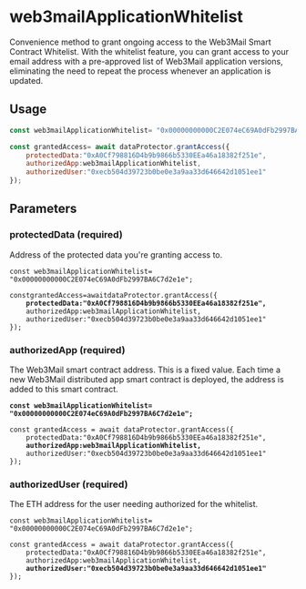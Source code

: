 # web3mailApplicationWhitelist

Convenience method to grant ongoing access to the Web3Mail Smart Contract Whitelist. With the whitelist feature, you can grant access to your email address with a pre-approved list of Web3Mail application versions, eliminating the need to repeat the process whenever an application is updated.

## Usage


```javascript
const web3mailApplicationWhitelist= "0x00000000000C2E074eC69A0dFb2997BA6C7d2e1e";

const grantedAccess= await dataProtector.grantAccess({
    protectedData:"0xA0Cf798816D4b9b9866b5330EEa46a18382f251e",
    authorizedApp:web3mailApplicationWhitelist,
    authorizedUser:"0xecb504d39723b0be0e3a9aa33d646642d1051ee1"
});
```

## Parameters

### protectedData (required)

Address of the protected data you're granting access to.

<pre class="language-javascript"><code class="lang-javascript">const web3mailApplicationWhitelist= "0x00000000000C2E074eC69A0dFb2997BA6C7d2e1e";

constgrantedAccess=awaitdataProtector.grantAccess({
    <strong>protectedData:"0xA0Cf798816D4b9b9866b5330EEa46a18382f251e",</strong>
    authorizedApp:web3mailApplicationWhitelist,
    authorizedUser:"0xecb504d39723b0be0e3a9aa33d646642d1051ee1"
});
</code></pre>

### authorizedApp (required)

The Web3Mail smart contract address. This is a fixed value. Each time a new Web3Mail distributed app smart contract is deployed, the address is added to this smart contract.

<pre class="language-javascript"><code class="lang-javascript"><strong>const web3mailApplicationWhitelist= "0x00000000000C2E074eC69A0dFb2997BA6C7d2e1e";</strong>

const grantedAccess = await dataProtector.grantAccess({
    protectedData:"0xA0Cf798816D4b9b9866b5330EEa46a18382f251e",
    <strong>authorizedApp:web3mailApplicationWhitelist,</strong>
    authorizedUser:"0xecb504d39723b0be0e3a9aa33d646642d1051ee1"
});
</code></pre>

### authorizedUser (required)

The ETH address for the user needing authorized for the whitelist.

<pre class="language-javascript"><code class="lang-javascript">const web3mailApplicationWhitelist= "0x00000000000C2E074eC69A0dFb2997BA6C7d2e1e";

const grantedAccess = await dataProtector.grantAccess({
    protectedData:"0xA0Cf798816D4b9b9866b5330EEa46a18382f251e",
    authorizedApp:web3mailApplicationWhitelist,
    <strong>authorizedUser:"0xecb504d39723b0be0e3a9aa33d646642d1051ee1"</strong>
});
</code></pre>
